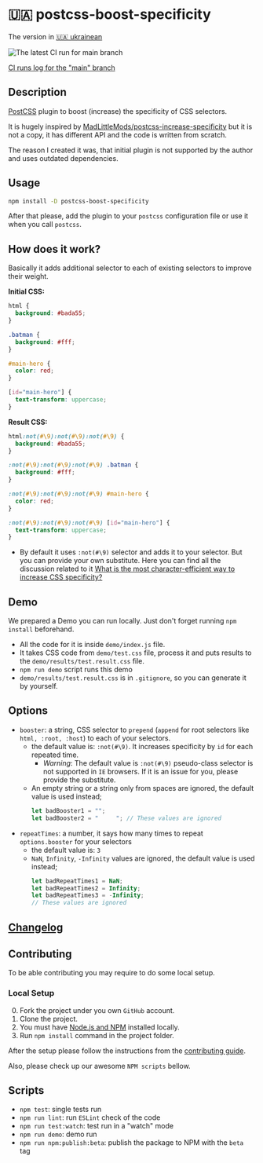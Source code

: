 # 🇺🇦 postcss-boost-specificity

The version in [🇺🇦 ukrainean](./uk/README_uk.md)

![The latest CI run for main branch](https://github.com/ukrcode/postcss-boost-specificity/actions/workflows/ci.yml/badge.svg?event=push&branch=main)

[CI runs log for the "main" branch](https://github.com/ukrcode/postcss-boost-specificity/actions/workflows/ci.yml?query=branch%3Amain)

## Description

[PostCSS](https://github.com/postcss/postcss) plugin to boost (increase) the specificity of CSS selectors.

It is hugely inspired by [MadLittleMods/postcss-increase-specificity](https://github.com/MadLittleMods/postcss-increase-specificity) but it is not a copy, it has different API and the code is written from scratch.

The reason I created it was, that initial plugin is not supported by the author and uses outdated dependencies.

## Usage

```bash
npm install -D postcss-boost-specificity
```

After that please, add the plugin to your `postcss` configuration file or use it when you call `postcss`.

## How does it work?

Basically it adds additional selector to each of existing selectors to improve their weight.

**Initial CSS:**

```css
html {
  background: #bada55;
}

.batman {
  background: #fff;
}

#main-hero {
  color: red;
}

[id="main-hero"] {
  text-transform: uppercase;
}
```

**Result CSS:**

```css
html:not(#\9):not(#\9):not(#\9) {
  background: #bada55;
}

:not(#\9):not(#\9):not(#\9) .batman {
  background: #fff;
}

:not(#\9):not(#\9):not(#\9) #main-hero {
  color: red;
}

:not(#\9):not(#\9):not(#\9) [id="main-hero"] {
  text-transform: uppercase;
}
```

- By default it uses `:not(#\9)` selector and adds it to your selector. But you can provide your own substitute. Here you can find all the discussion related to it [What is the most character-efficient way to increase CSS specificity?](https://stackoverflow.com/questions/19399625/what-is-the-most-character-efficient-way-to-increase-css-specificity)

## Demo

We prepared a Demo you can run locally. Just don't forget running `npm install` beforehand.

- All the code for it is inside `demo/index.js` file.
- It takes CSS code from `demo/test.css` file, process it and puts results to the `demo/results/test.result.css` file.
- `npm run demo` script runs this demo
- `demo/results/test.result.css` is in `.gitignore`, so you can generate it by yourself.

## Options

- `booster`: a string, CSS selector to `prepend` (`append` for root selectors like `html, :root, :host`) to each of your selectors.
  - the default value is: `:not(#\9)`. It increases specificity by `id` for each repeated time.
    - _Warning_: The default value is `:not(#\9)` pseudo-class selector is not supported in `IE` browsers. If it is an issue for you, please provide the substitute.
  - An empty string or a string only from spaces are ignored, the default value is used instead;
    ```js
    let badBooster1 = "";
    let badBooster2 = "     "; // These values are ignored
    ```
- `repeatTimes`: a number, it says how many times to repeat `options.booster` for your selectors
  - the default value is: `3`
  - `NaN`, `Infinity`, `-Infinity` values are ignored, the default value is used instead;
    ```js
    let badRepeatTimes1 = NaN;
    let badRepeatTimes2 = Infinity;
    let badRepeatTimes3 = -Infinity;
    // These values are ignored
    ```

## [Changelog](./CHANGELOG.md)


## Contributing

To be able contributing you may require to do some local setup.

### Local Setup

0. Fork the project under you own `GitHub` account.
1. Clone the project.
2. You must have [Node.js and NPM](https://nodejs.org/en) installed locally.
3. Run `npm install` command in the project folder. 

After the setup please follow the instructions from the [contributing guide](./CONTRIBUTING.md).

Also, please check up our awesome `NPM scripts` bellow.

## Scripts

- `npm test`: single tests run
- `npm run lint`: run `ESLint` check of the code
- `npm run test:watch`: test run in a "watch" mode
- `npm run demo`: demo run
- `npm run npm:publish:beta`: publish the package to NPM with the `beta` tag

